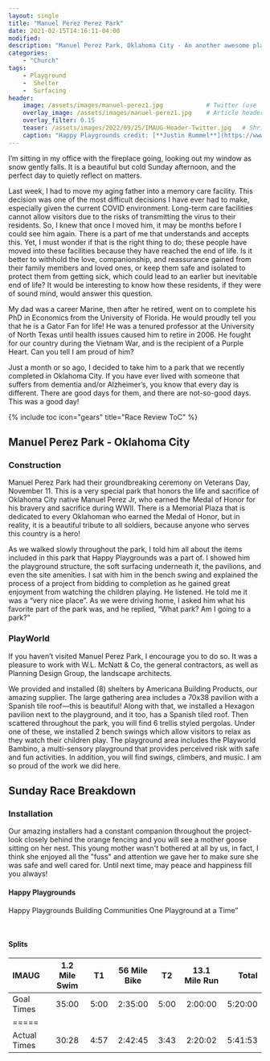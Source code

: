 ```yaml
---
layout: single
title: "Manuel Perez Perez Park"
date: 2021-02-15T14:16:11-04:00
modified:
description: "Manuel Perez Park, Oklahoma City - An another awesome playground"     # For Twitter, not the Title
categories:
    - "Church"
tags:
    - Playground
    -  Shelter
    -  Surfacing
header:
    image: /assets/images/manuel-perez1.jpg            # Twitter (use 'overlay_image')
    overlay_image: /assets/images/manuel-perez1.jpg    # Article header at 2048x768
    overlay_filter: 0.15
    teaser: /assets/images/2022/09/25/IMAUG-Header-Twitter.jpg   # Shrink image to 575x216
    caption: "Happy Playgrounds credit: [**Justin Rummel**](https://www.justinrummel.com)"
---
```


I’m sitting in my office with the fireplace going, looking out my window as snow gently falls. It is a beautiful but cold Sunday afternoon, and the perfect day to quietly reflect on matters.

Last week, I had to move my aging father into a memory care facility. This decision was one of the most difficult decisions I have ever had to make, especially given the current COVID environment. Long-term care facilities cannot allow visitors due to the risks of transmitting the virus to their residents. So, I knew that once I moved him, it may be months before I could see him again. There is a part of me that understands and accepts this. Yet, I must wonder if that is the right thing to do; these people have moved into these facilities because they have reached the end of life. Is it better to withhold the love, companionship, and reassurance gained from their family members and loved ones, or keep them safe and isolated to protect them from getting sick, which could lead to an earlier but inevitable end of life? It would be interesting to know how these residents, if they were of sound mind, would answer this question.

My dad was a career Marine, then after he retired, went on to complete his PhD in Economics from the University of Florida. He would proudly tell you that he is a Gator Fan for life! He was a tenured professor at the University of North Texas until health issues caused him to retire in 2006. He fought for our country during the Vietnam War, and is the recipient of a Purple Heart. Can you tell I am proud of him?

Just a month or so ago, I decided to take him to a park that we recently completed in Oklahoma City. If you have ever lived with someone that suffers from dementia and/or Alzheimer’s, you know that every day is different. There are good days for them, and there are not-so-good days. This was a good day!


<!-- Table of Contents -->
{% include toc icon="gears" title="Race Review ToC" %}

Manuel Perez Park - Oklahoma City
---

### Construction
Manuel Perez Park had their groundbreaking ceremony on Veterans Day, November 11. This is a very special park that honors the life and sacrifice of Oklahoma City native Manuel Perez Jr, who earned the Medal of Honor for his bravery and sacrifice during WWII. There is a Memorial Plaza that is dedicated to every Oklahoman who earned the Medal of Honor, but in reality, it is a beautiful tribute to all soldiers, because anyone who serves this country is a hero!

As we walked slowly throughout the park, I told him all about the items included in this park that Happy Playgrounds was a part of. I showed him the playground structure, the soft surfacing underneath it, the pavilions, and even the site amenities. I sat with him in the bench swing and explained the process of a project from bidding to completion as he gained great enjoyment from watching the children playing. He listened. He told me it was a “very nice place”. As we were driving home, I asked him what his favorite part of the park was, and he replied, “What park? Am I going to a park?”

### PlayWorld
If you haven’t visited Manuel Perez Park, I encourage you to do so. It was a pleasure to work with W.L. McNatt & Co, the general contractors, as well as Planning Design Group, the landscape architects.

We provided and installed (8) shelters by Americana Building Products, our amazing supplier. The large gathering area includes a 70x38 pavilion with a Spanish tile roof—this is beautiful! Along with that, we installed a Hexagon pavilion next to the playground, and it too, has a Spanish tiled roof. Then scattered throughout the park, you will find 6 trellis styled pergolas. Under one of these, we installed 2 bench swings which allow visitors to relax as they watch their children play. The playground area includes the Playworld Bambino, a multi-sensory playground that provides perceived risk with safe and fun activities. In addition, you will find swings, climbers, and music. I am so proud of the work we did here.



Sunday Race Breakdown
---

### Installation
Our amazing  installers had a constant companion throughout the project- look closely behind the orange fencing and you will see a mother goose sitting on her nest. This young mother wasn't bothered at all by us, in fact, I think she enjoyed all the "fuss" and attention we gave her to make sure she was safe and well cared for. Until next time, may peace and happiness fill you always!


#### Happy Playgrounds

Happy Playgrounds
Building Communities One Playground at a Time”

<figure class="fourth">
<a href="{{ site.url }}/assets/images/2022/09/25/IMAUG-PRO-LG-1.jpg"><img src="{{ site.url }}/assets/images/2022/09/25/IMAUG-PRO-SM-1.jpg" alt="" /></a>
<a href="{{ site.url }}/assets/images/2022/09/25/IMAUG-PRO-LG-2.jpg"><img src="{{ site.url }}/assets/images/2022/09/25/IMAUG-PRO-SM-2.jpg" alt="" /></a>
<a href="{{ site.url }}/assets/images/2022/09/25/IMAUG-PRO-LG-3.jpg"><img src="{{ site.url }}/assets/images/2022/09/25/IMAUG-PRO-SM-3.jpg" alt="" /></a>
<a href="{{ site.url }}/assets/images/2022/09/25/IMAUG-PRO-LG-4.jpg"><img src="{{ site.url }}/assets/images/2022/09/25/IMAUG-PRO-SM-4.jpg" alt="" /></a>
</figure>

#### Splits

| IMAUG              | 1.2 Mile Swim | T1   | 56 Mile Bike   | T2   | 13.1 Mile Run | Total   |
|:-------------------|:-------------:|:----:|:--------------:|:----:|:-------------:|--------:|
| Goal Times         | 35:00         | 5:00 | 2:35:00        | 5:00 | 2:00:00       | 5:20:00 |
|=====
| Actual Times       | 30:28         | 4:57 | 2:42:45        | 3:43 | 2:20:02       | 5:41:53 |


[blue]: /ironman-70-3-virginia-blue-ridge-2022-race-report/
